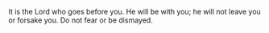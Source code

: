 It is the Lord who goes before you. He will be with you; he will not leave you or forsake you. Do not fear or be dismayed.
